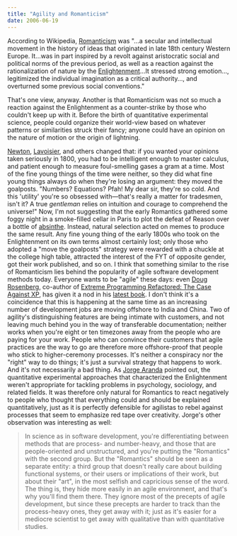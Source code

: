 ```yaml
---
title: "Agility and Romanticism"
date: 2006-06-19
---
```

According to Wikipedia, <a href="http://en.wikipedia.org/wiki/Romanticism">Romanticism</a> was "…a secular and intellectual movement in the history of ideas that originated in late 18th century Western Europe. It…was in part inspired by a revolt against aristocratic social and political norms of the previous period, as well as a reaction against the rationalization of nature by the <a href="http://en.wikipedia.org/wiki/The_Age_of_Enlightenment">Enlightenment</a>…It stressed strong emotion…, legitimized the individual imagination as a critical authority…, and overturned some previous social conventions."

That's one view, anyway. Another is that Romanticism was not so much a reaction against the Enlightenment as a counter-strike by those who couldn't keep up with it. Before the birth of quantitative experimental science, people could organize their world-view based on whatever patterns or similarities struck their fancy; anyone could have an opinion on the nature of motion or the origin of lightning.

<a href="http://en.wikipedia.org/wiki/Isaac_Newton">Newton</a>, <a href="http://en.wikipedia.org/wiki/Lavoisier">Lavoisier</a>, and others changed that: if you wanted your opinions taken seriously in 1800, you had to be intelligent enough to master calculus, and patient enough to measure foul-smelling gases a gram at a time. Most of the fine young things of the time were neither, so they did what fine young things always do when they're losing an argument: they moved the goalposts. "Numbers? Equations? Pfah! My dear sir, they're so cold. And this 'utility' you're so obsessed with—that's really a matter for tradesmen, isn't it? A true <em>gentleman </em>relies on intuition and courage to comprehend the universe!"
Now, I'm not suggesting that the early Romantics gathered some foggy night in a smoke-filled cellar in Paris to plot the defeat of Reason over a bottle of <a href="http://en.wikipedia.org/wiki/Absinthe">absinthe</a>. Instead, natural selection acted on memes to produce the same result. Any fine young thing of the early 1800s who took on the Enlightenment on its own terms almost certainly lost; only those who adopted a "move the goalposts" strategy were rewarded with a chuckle at the college high table, attracted the interest of the FYT of opposite gender, got their work published, and so on.
I think that something similar to the rise of Romanticism lies behind the popularity of agile software development methods today. Everyone wants to be "agile" these days: even <a href="http://www.iconixsw.com/Doug.html">Doug Rosenberg</a>, co-author of <a href="http://www.amazon.com/gp/product/1590590961">Extreme Programming Refactored: The Case Against XP</a>, has given it a nod in his <a href="http://www.amazon.com/gp/product/1590594649">latest book</a>. I don't think it's a coincidence that this is happening at the same time as an increasing number of development jobs are moving offshore to India and China. Two of agility's distinguishing features are being intimate with customers, and not leaving much behind you in the way of transferable documentation; neither works when you're eight or ten timezones away from the people who are paying for your work. People who can convince their customers that agile practices are the way to go are therefore more offshore-proof that people who stick to higher-ceremony processes. It's neither a conspiracy nor the "right" way to do things; it's just a survival strategy that happens to work.
And it's not necessarily a bad thing. As <a href="http://www.cs.toronto.edu/~jaranda/">Jorge Aranda</a> pointed out, the quantitative experimental approaches that characterized the Enlightenment weren't appropriate for tackling problems in psychology, sociology, and related fields. It was therefore only natural for Romantics to react negatively to people who thought that everything could and should be explained quantitatively, just as it is perfectly defensible for agilistas to rebel against processes that seem to emphasize red tape over creativity.
Jorge's other observation was interesting as well:
<blockquote>In science as in software development, you're differentiating between methods that are process- and number-heavy, and those that are people-oriented and unstructured, and you're putting the "Romantics" with the second group. But the "Romantics" should be seen as a separate entity: a third group that doesn't really care about building functional systems, or their users or implications of their work, but about their "art", in the most selfish and capricious sense of the word. The thing is, they hide more easily in an agile environment, and that's why you'll find them there. They ignore most of the precepts of agile development, but since these precepts are harder to track than the process-heavy ones, they get away with it; just as it's easier for a mediocre scientist to get away with qualitative than with quantitative studies.</blockquote>
